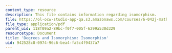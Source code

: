 ```yaml
---
content_type: resource
description: This file contains information regarding isomorphism.
file: https://ol-ocw-studio-app-qa.s3.amazonaws.com/courses/6-042j-mathematics-for-computer-science-spring-2015/942528c8097496c6bea4fa5c4f9437a7_MIT6_042JS15_Isomorphism.pdf
file_type: application/pdf
parent_uid: 118f09a2-89bc-f0f7-005f-6299a530d329
resourcetype: Document
title: 'Degrees and Isomorphism: Isomorphism'
uid: 942528c8-0974-96c6-bea4-fa5c4f9437a7
---
```

